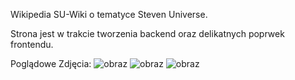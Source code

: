 Wikipedia SU-Wiki o tematyce Steven Universe.

Strona jest w trakcie tworzenia backend oraz delikatnych poprwek frontendu.

Poglądowe Zdjęcia:
![obraz](https://github.com/Xeno95/Wikipedia/assets/100935907/fd2908b6-1f7c-491c-8f36-3ac0e78078d8)
![obraz](https://github.com/Xeno95/Wikipedia/assets/100935907/5f63adfa-e33a-47c6-9e63-44679b9ab049)
![obraz](https://github.com/Xeno95/Wikipedia/assets/100935907/70c637b6-42fb-423e-adcf-048ba3d5537b)
